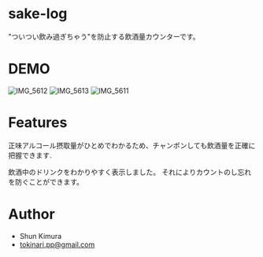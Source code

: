 # sake-log

"ついつい飲み過ぎちゃう"を防止する飲酒量カウンターです。

# DEMO
![IMG_5612](https://user-images.githubusercontent.com/75978644/150246808-507661fd-6f10-4167-8897-5934c2ae0cbf.jpg)
![IMG_5613](https://user-images.githubusercontent.com/75978644/150246809-a8ada42c-4ff6-48f8-957f-65c69ecfb2c0.jpg)
![IMG_5611](https://user-images.githubusercontent.com/75978644/150246805-f97cd4a3-1d79-4369-93c7-f995ebd652af.jpg)

# Features

正味アルコール摂取量がひとめでわかるため、チャンポンしても飲酒量を正確に把握できます.

飲酒中のドリンクをわかりやすく表示しました。
それによりカウントのし忘れを防ぐことができます。


# Author

* Shun Kimura
* tokinari.pp@gmail.com